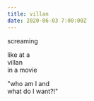 ```yaml
---
title: villan
date: 2020-06-03 7:00:00Z
---
```


screaming  

like at a  
villan  
in a movie

"who am I and  
what do I want?!"  